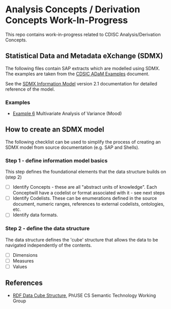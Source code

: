 # Analysis Concepts / Derivation Concepts Work-In-Progress

This repo contains work-in-progress related to CDISC Analysis/Derivation Concepts.

## Statistical Data and Metadata eXchange (SDMX)

The following files contain SAP extracts which are modelled using SDMX. The examples are taken from the [CDSIC ADaM Examples](./docs/adam_examples_final.pdf) document.

See the [SDMX Information Model](./docs/SDMX_2-1_SECTION_2_InformationModel_2020-07.pdf) version 2.1 documentation for detailed reference of the model.

### Examples

- [Example 6](./examples/ex06-multivariate.md) Multivariate Analysis of Variance (Mood)

## How to create an SDMX model

The following checklist can be used to simplify the process of creating an SDMX model from source documentation (e.g. SAP and Shells).

### Step 1 - define information model basics

This step defines the foundational elements that the data structure builds on (step 2)

- [ ] Identify Concepts - these are all "abstract units of knowledge". Each Conceptwill have a codelist or format associated with it - see next steps
- [ ] Identify Codelists. These can be enumerations defined in the source document, numeric ranges, references to external codelists, ontologies, etc.
- [ ] Identify data formats.

### Step 2 - define the data structure

The data structure defines the 'cube' structure that allows the data to be navigated independently of the contents.

- [ ] Dimensions
- [ ] Measures
- [ ] Values

## References

- [RDF Data Cube Structure](https://phuse.s3.eu-central-1.amazonaws.com/Deliverables/Emerging+Trends+%26+Technologies/Clinical+Research+and+Development+RDF+Data+Cube+Structure+Technical+Guidance.pdf), PhUSE CS Semantic Technology Working Group
